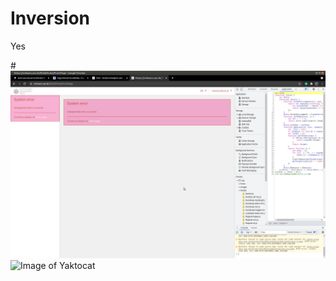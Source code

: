 # Inversion
Yes

#![alt text](https://github.com/mbenko908/Inversion/blob/main/screen.png)
![Image of Yaktocat](https://octodex.github.com/images/yaktocat.png)
